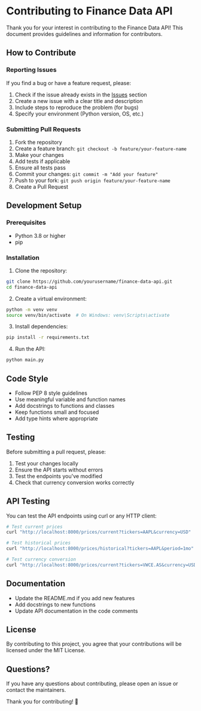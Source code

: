 # Contributing to Finance Data API

Thank you for your interest in contributing to the Finance Data API! This document provides guidelines and information for contributors.

## How to Contribute

### Reporting Issues

If you find a bug or have a feature request, please:

1. Check if the issue already exists in the [Issues](https://github.com/yourusername/finance-data-api/issues) section
2. Create a new issue with a clear title and description
3. Include steps to reproduce the problem (for bugs)
4. Specify your environment (Python version, OS, etc.)

### Submitting Pull Requests

1. Fork the repository
2. Create a feature branch: `git checkout -b feature/your-feature-name`
3. Make your changes
4. Add tests if applicable
5. Ensure all tests pass
6. Commit your changes: `git commit -m "Add your feature"`
7. Push to your fork: `git push origin feature/your-feature-name`
8. Create a Pull Request

## Development Setup

### Prerequisites

- Python 3.8 or higher
- pip

### Installation

1. Clone the repository:

```bash
git clone https://github.com/yourusername/finance-data-api.git
cd finance-data-api
```

2. Create a virtual environment:

```bash
python -m venv venv
source venv/bin/activate  # On Windows: venv\Scripts\activate
```

3. Install dependencies:

```bash
pip install -r requirements.txt
```

4. Run the API:

```bash
python main.py
```

## Code Style

- Follow PEP 8 style guidelines
- Use meaningful variable and function names
- Add docstrings to functions and classes
- Keep functions small and focused
- Add type hints where appropriate

## Testing

Before submitting a pull request, please:

1. Test your changes locally
2. Ensure the API starts without errors
3. Test the endpoints you've modified
4. Check that currency conversion works correctly

## API Testing

You can test the API endpoints using curl or any HTTP client:

```bash
# Test current prices
curl "http://localhost:8000/prices/current?tickers=AAPL&currency=USD"

# Test historical prices
curl "http://localhost:8000/prices/historical?tickers=AAPL&period=1mo"

# Test currency conversion
curl "http://localhost:8000/prices/current?tickers=VWCE.AS&currency=USD"
```

## Documentation

- Update the README.md if you add new features
- Add docstrings to new functions
- Update API documentation in the code comments

## License

By contributing to this project, you agree that your contributions will be licensed under the MIT License.

## Questions?

If you have any questions about contributing, please open an issue or contact the maintainers.

Thank you for contributing! 🚀
